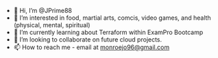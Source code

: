 - 👋 Hi, I’m @JPrime88
- 👀 I’m interested in food, martial arts, comcis, video games, and health (physical, mental, spiritual)
- 🌱 I’m currently learning about Terraform within ExamPro Bootcamp
- 💞️ I’m looking to collaborate on future cloud projects.
- 📫 How to reach me - email at monroejo96@gmail.com

<!---
JPrime88/JPrime88 is a ✨ special ✨ repository because its `README.md` (this file) appears on your GitHub profile.
You can click the Preview link to take a look at your changes.
--->
